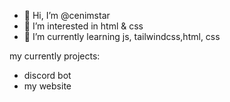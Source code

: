 - 👋 Hi, I’m @cenimstar
- 👀 I’m interested in html & css
- 🌱 I’m currently learning js, tailwindcss,html, css

my currently projects:
- discord bot
- my website


<!---
cenimstar/cenimstar is a ✨ special ✨ repository because its `README.md` (this file) appears on your GitHub profile.
You can click the Preview link to take a look at your changes.
--->
